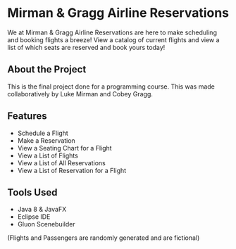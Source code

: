 # Mirman & Gragg Airline Reservations
We at Mirman & Gragg Airline Reservations are here to make scheduling and booking flights a breeze! 
View a catalog of current flights and view a list of which seats are reserved and book yours today!

## About the Project
This is the final project done for a programming course. 
This was made collaboratively by Luke Mirman and Cobey Gragg.

## Features
- Schedule a Flight
- Make a Reservation
- View a Seating Chart for a Flight
- View a List of Flights
- View a List of All Reservations
- View a List of Reservation for a Flight

## Tools Used
- Java 8 & JavaFX
- Eclipse IDE
- Gluon Scenebuilder

(Flights and Passengers are randomly generated and are fictional)
